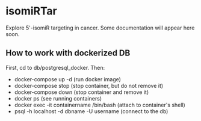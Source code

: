 # isomiRTar
Explore 5'-isomiR targeting in cancer. Some documentation will appear here soon.

## How to work with dockerized DB
First, cd to db/postgresql_docker. Then:
- docker-compose up -d (run docker image)
- docker-compose stop (stop container, but do not remove it)
- docker-compose down (stop container and remove it)
- docker ps (see running containers)
- docker exec -it containername /bin/bash (attach to container's shell)
- psql -h localhost -d dbname -U username (connect to the db)
